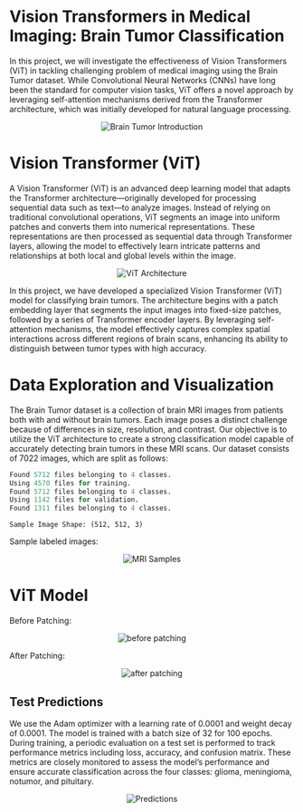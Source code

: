 # Vision Transformers in Medical Imaging: Brain Tumor Classification

In this project, we will investigate the effectiveness of Vision Transformers (ViT) in tackling challenging problem of medical imaging using the Brain Tumor dataset. While Convolutional Neural Networks (CNNs) have long been the standard for computer vision tasks, ViT offers a novel approach by leveraging self-attention mechanisms derived from the Transformer architecture, which was initially developed for natural language processing.

<div align="center">
  <img src="./brain_tumor.jpg" alt="Brain Tumor Introduction">
</div>

# Vision Transformer (ViT)

A Vision Transformer (ViT) is an advanced deep learning model that adapts the Transformer architecture—originally developed for processing sequential data such as text—to analyze images. Instead of relying on traditional convolutional operations, ViT segments an image into uniform patches and converts them into numerical representations. These representations are then processed as sequential data through Transformer layers, allowing the model to effectively learn intricate patterns and relationships at both local and global levels within the image.

<div align="center">
  <img src="./ViT Architecture.png" alt="ViT Architecture">
</div>

In this project, we have developed a specialized Vision Transformer (ViT) model for classifying brain tumors. The architecture begins with a patch embedding layer that segments the input images into fixed-size patches, followed by a series of Transformer encoder layers. By leveraging self-attention mechanisms, the model effectively captures complex spatial interactions across different regions of brain scans, enhancing its ability to distinguish between tumor types with high accuracy.


# Data Exploration and Visualization

The Brain Tumor dataset is a collection of brain MRI images from patients both with and without brain tumors. Each image poses a distinct challenge because of differences in size, resolution, and contrast. Our objective is to utilize the ViT architecture to create a strong classification model capable of accurately detecting brain tumors in these MRI scans. 
Our dataset consists of 7022 images, which are split as follows:

```python
Found 5712 files belonging to 4 classes.
Using 4570 files for training.
Found 5712 files belonging to 4 classes.
Using 1142 files for validation.
Found 1311 files belonging to 4 classes.
```
```
Sample Image Shape: (512, 512, 3)
```
Sample labeled images:

<div align="center">
  <img src="./samples.png" alt="MRI Samples">
</div>


# ViT Model

Before Patching:
<div align="center">
  <img src="./before.png" alt="before patching">
</div>

After Patching:
<div align="center">
  <img src="./after.png" alt="after patching">
</div>

## Test Predictions

We use the Adam optimizer with a learning rate of 0.0001 and weight decay of 0.0001. The model is trained with a batch size of 32 for 100 epochs. During training, a periodic evaluation on a test set is performed to track performance metrics including loss, accuracy, and confusion matrix. These metrics are closely monitored to assess the model’s performance and ensure accurate classification across the four classes: glioma, meningioma, notumor, and pituitary.

<div align="center">
  <img src="./predictions.png" alt="Predictions">
</div>







